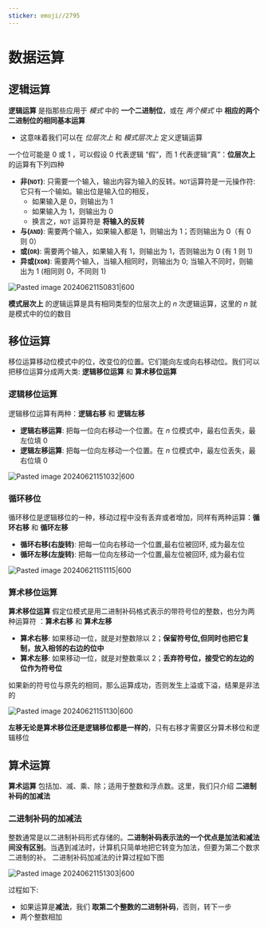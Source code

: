 ```yaml
---
sticker: emoji//2795
---
```

# 数据运算

## 逻辑运算

**逻辑运算** 是指那些应用于 *模式* 中的 **一个二进制位**，或在 *两个模式* 中 **相应的两个二进制位的相同基本运算**
- 这意味着我们可以在 *位层次上* 和 *模式层次上* 定义逻辑运算

一个位可能是 $0$ 或 $1$ ，可以假设 $0$ 代表逻辑 “假”，而 $1$ 代表逻辑“真”：**位层次上** 的运算有下列四种
- **非(`NOT`)**: 只需要一个输入，输出内容为输入的反转。`NOT`运算符是一元操作符:它只有一个输如。输出位是输入位的相反，
	- 如果输入是 $0$，则输出为 $1$
	- 如果输入为 $1$，则输出为 $0$
	- 换言之，`NOT` 运算符是 **将输入的反转**
- **与(`AND`)**: 需要两个输入，如果输入都是 $1$，则输出为 $1$；否则输出为 $0$（有 $0$ 则 $0$）
- **或(`OR`)**: 需要两个输入，如果输入有 $1$，则输出为 $1$，否则输出为 $0$ (有 $1$ 则 $1$)
- **异或(`XOR`)**: 需要两个输入，当输入相同时，则输出为 $0$; 当输入不同时，则输出为 $1$ (相同则 $0$，不同则 $1$)

![Pasted image 20240621150831|600](http://cdn.jsdelivr.net/gh/duyupeng36/images@master/obsidian/1755699629628-c0e6f9f1bd734beea2cadbca53727c23.png)

**模式层次上** 的逻辑运算是具有相同类型的位层次上的 $n$ 次逻辑运算，这里的 $n$ 就是模式中的位的数目


## 移位运算

移位运算移动位模式中的位，改变位的位置。它们能向左或向右移动位。我们可以把移位运算分成两大类: **逻辑移位运算** 和 **算术移位运算**
### 逻辑移位运算

逻辑移位运算有两种：**逻辑右移** 和 **逻辑左移**
- **逻辑右移运算**: 把每一位向右移动一个位置。在 $n$ 位模式中，最右位丢失，最左位填 $0$
- **逻辑左移运算**: 把每一位向左移动一个位置。在 $n$ 位模式中，最左位丢失，最右位填 $0$

![Pasted image 20240621151032|600](http://cdn.jsdelivr.net/gh/duyupeng36/images@master/obsidian/1755699640875-87f14da8117d4fe5a317899b6d8bb2c5.png)

### 循环移位

循环移位是逻辑移位的一种，移动过程中没有丢弃或者增加，同样有两种运算：**循环右移** 和 **循环左移**
- **循环右移(右旋转)**: 把每一位向右移动一个位置,最右位被回环, 成为最左位
- **循环左移(左旋转)**: 把每一位向左移动一个位置,最左位被回环, 成为最右位

![Pasted image 20240621151115|600](http://cdn.jsdelivr.net/gh/duyupeng36/images@master/obsidian/1755699650629-5b732a3f9bee4a209438738e40d2088a.png)

### 算术移位运算

**算术移位运算** 假定位模式是用二进制补码格式表示的带符号位的整数，也分为两种运算符
：**算术右移** 和 **算术左移**
- **算术右移**: 如果移动一位，就是对整数除以 $2$；**保留符号位,但同时也把它复制，放入相邻的右边的位中**
- **算术左移**: 如果移动一位，就是对整数乘以 $2$；**丢弃符号位，接受它的左边的位作为符号位**

如果新的符号位与原先的相同，那么运算成功，否则发生上溢或下溢，结果是非法的

![Pasted image 20240621151130|600](http://cdn.jsdelivr.net/gh/duyupeng36/images@master/obsidian/1755699660374-257e650a903246f88394206731e474b4.png)

**左移无论是算术移位还是逻辑移位都是一样的**，只有右移才需要区分算术移位和逻辑移位


## 算术运算
 
**算术运算** 包括加、减、乘、除；适用于整数和浮点数。这里，我们只介绍 **二进制补码的加减法**
### 二进制补码的加减法

整数通常是以二进制补码形式存储的。**二进制补码表示法的一个优点是加法和减法间没有区别**。当遇到减法时，计算机只简单地把它转变为加法，但要为第二个数求二进制的补。 二进制补码加减法的计算过程如下图

![Pasted image 20240621151303|600](http://cdn.jsdelivr.net/gh/duyupeng36/images@master/obsidian/1755699672129-cf4be1da08ee474a92c158afab835ec5.png)

过程如下:
- 如果运算是**减法**，我们 **取第二个整数的二进制补码**，否则，转下一步 
- 两个整数相加
